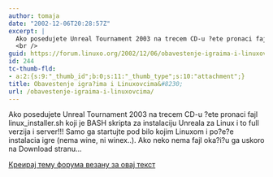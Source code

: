 ```yaml
---
author: tomaja
date: "2002-12-06T20:28:57Z"
excerpt: |
  Ako posedujete Unreal Tournament 2003 na trecem CD-u ?ete pronaci fajl linux_installer.sh koji je BASH skripta za instalaciju Unreala za Linux i to full verzija i server!!! Samo ga startujte pod bilo kojim Linuxom i po?e?e instalacia igre (nema wine, ni winex..). Ako neko nema fajl oka?i?u ga uskoro na Download stranu...
  <br />
guid: https://forum.linuxo.org/2002/12/06/obavestenje-igraima-i-linuxovcima/
id: 244
tc-thumb-fld:
- a:2:{s:9:"_thumb_id";b:0;s:11:"_thumb_type";s:10:"attachment";}
title: Obavestenje igra?ima i Linuxovcima&#8230;
url: /obavestenje-igraima-i-linuxovcima/
---
```

Ako posedujete Unreal Tournament 2003 na trecem CD-u ?ete pronaci fajl linux_installer.sh koji je BASH skripta za instalaciju Unreala za Linux i to full verzija i server!!! Samo ga startujte pod bilo kojim Linuxom i po?e?e instalacia igre (nema wine, ni winex..). Ako neko nema fajl oka?i?u ga uskoro na Download stranu&#8230;  
  
<!--break-->

[Креирај тему форума везану за овај текст](https://linuxo.org/nova-tema-na-forumu/?se_pid=244)